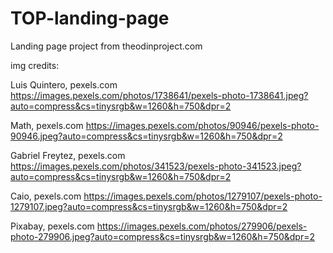 # TOP-landing-page

Landing page project from theodinproject.com

img credits:

Luis Quintero, pexels.com
https://images.pexels.com/photos/1738641/pexels-photo-1738641.jpeg?auto=compress&cs=tinysrgb&w=1260&h=750&dpr=2

Math, pexels.com
https://images.pexels.com/photos/90946/pexels-photo-90946.jpeg?auto=compress&cs=tinysrgb&w=1260&h=750&dpr=2

Gabriel Freytez, pexels.com
https://images.pexels.com/photos/341523/pexels-photo-341523.jpeg?auto=compress&cs=tinysrgb&w=1260&h=750&dpr=2

Caio, pexels.com
https://images.pexels.com/photos/1279107/pexels-photo-1279107.jpeg?auto=compress&cs=tinysrgb&w=1260&h=750&dpr=2

Pixabay, pexels.com
https://images.pexels.com/photos/279906/pexels-photo-279906.jpeg?auto=compress&cs=tinysrgb&w=1260&h=750&dpr=2

